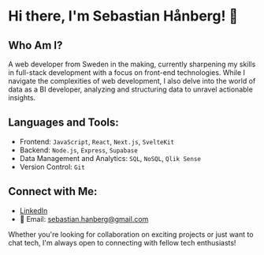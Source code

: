 # Hi there, I'm Sebastian Hånberg! 👋

## Who Am I?
A web developer from Sweden in the making, currently sharpening my skills in full-stack development with a focus on front-end technologies. While I navigate the complexities of web development, I also delve into the world of data as a BI developer, analyzing and structuring data to unravel actionable insights.

## Languages and Tools:
- Frontend: `JavaScript`, `React`, `Next.js`, `SvelteKit`
- Backend: `Node.js`, `Express`, `Supabase`
- Data Management and Analytics: `SQL`, `NoSQL`, `Qlik Sense`
- Version Control: `Git`

## Connect with Me:
- [LinkedIn](https://www.linkedin.com/in/sebastian-h%C3%A5nberg-03051891/)
- 📧 Email: sebastian.hanberg@gmail.com

Whether you're looking for collaboration on exciting projects or just want to chat tech, I'm always open to connecting with fellow tech enthusiasts!


<!--
**sebastianhanberg/sebastianhanberg** is a ✨ _special_ ✨ repository because its `README.md` (this file) appears on your GitHub profile.

Here are some ideas to get you started:

- 🔭 I’m currently working on ...
- 🌱 I’m currently learning ...
- 👯 I’m looking to collaborate on ...
- 🤔 I’m looking for help with ...
- 💬 Ask me about ...
- 📫 How to reach me: ...
- 😄 Pronouns: ...
- ⚡ Fun fact: ...
-->
